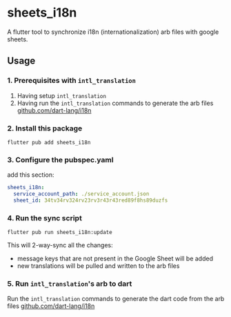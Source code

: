 # sheets_i18n

A flutter tool to synchronize i18n (internationalization) arb files with google sheets.

## Usage

### 1. Prerequisites with `intl_translation`

1. Having setup `intl_translation`
2. Having run the `intl_translation` commands to generate the arb files [github.com/dart-lang/i18n](https://github.com/dart-lang/i18n/tree/main/pkgs/intl_translation#extracting-and-using-translated-messages)

### 2. Install this package

`flutter pub add sheets_i18n`

### 3. Configure the pubspec.yaml

add this section:

```yaml
sheets_i18n:
  service_account_path: ./service_account.json
  sheet_id: 34tv34rv324rv23rv3r43r43red89f8hs89duzfs
```

### 4. Run the sync script

`flutter pub run sheets_i18n:update`

This will 2-way-sync all the changes:
- message keys that are not present in the Google Sheet will be added
- new translations will be pulled and written to the arb files

### 5. Run `intl_translation`'s arb to dart

Run the `intl_translation` commands to generate the dart code from the arb files [github.com/dart-lang/i18n](https://github.com/dart-lang/i18n/tree/main/pkgs/intl_translation#extracting-and-using-translated-messages)
